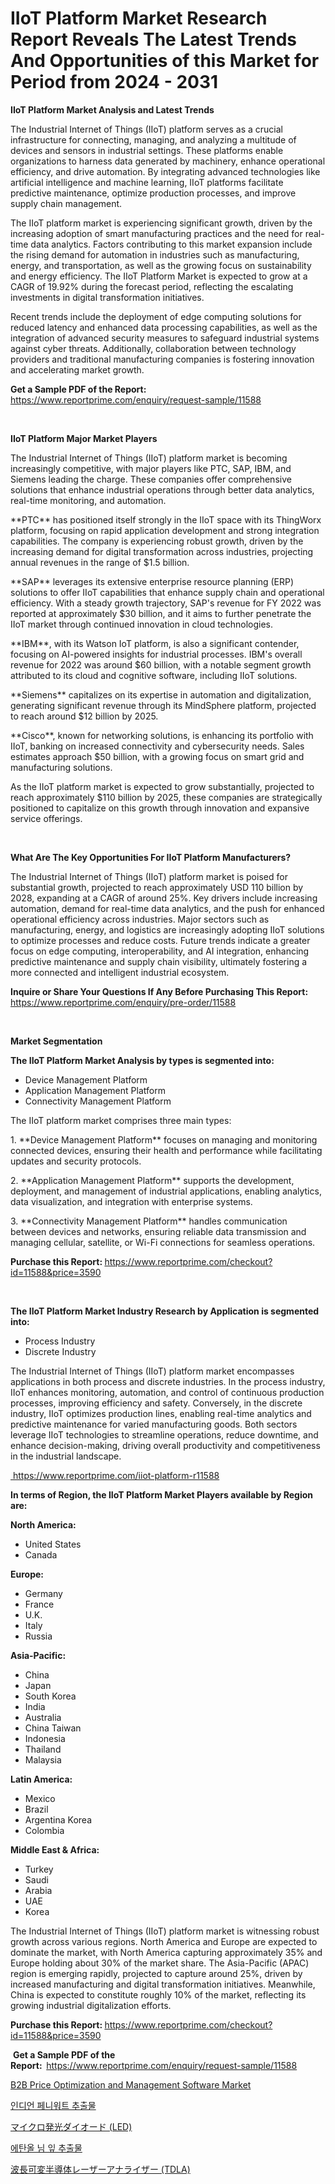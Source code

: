 <p><h1>IIoT Platform Market Research Report Reveals The Latest Trends And Opportunities of this Market for Period from 2024 - 2031</h1></p><p><strong>IIoT Platform Market Analysis and Latest Trends</strong></p>
<p><p>The Industrial Internet of Things (IIoT) platform serves as a crucial infrastructure for connecting, managing, and analyzing a multitude of devices and sensors in industrial settings. These platforms enable organizations to harness data generated by machinery, enhance operational efficiency, and drive automation. By integrating advanced technologies like artificial intelligence and machine learning, IIoT platforms facilitate predictive maintenance, optimize production processes, and improve supply chain management.</p><p>The IIoT platform market is experiencing significant growth, driven by the increasing adoption of smart manufacturing practices and the need for real-time data analytics. Factors contributing to this market expansion include the rising demand for automation in industries such as manufacturing, energy, and transportation, as well as the growing focus on sustainability and energy efficiency. The IIoT Platform Market is expected to grow at a CAGR of 19.92% during the forecast period, reflecting the escalating investments in digital transformation initiatives.</p><p>Recent trends include the deployment of edge computing solutions for reduced latency and enhanced data processing capabilities, as well as the integration of advanced security measures to safeguard industrial systems against cyber threats. Additionally, collaboration between technology providers and traditional manufacturing companies is fostering innovation and accelerating market growth.</p></p>
<p><strong>Get a Sample PDF of the Report:&nbsp;</strong> <a href="https://www.reportprime.com/enquiry/request-sample/11588">https://www.reportprime.com/enquiry/request-sample/11588</a></p>
<p>&nbsp;</p>
<p><strong>IIoT Platform Major Market Players</strong></p>
<p><p>The Industrial Internet of Things (IIoT) platform market is becoming increasingly competitive, with major players like PTC, SAP, IBM, and Siemens leading the charge. These companies offer comprehensive solutions that enhance industrial operations through better data analytics, real-time monitoring, and automation.</p><p>**PTC** has positioned itself strongly in the IIoT space with its ThingWorx platform, focusing on rapid application development and strong integration capabilities. The company is experiencing robust growth, driven by the increasing demand for digital transformation across industries, projecting annual revenues in the range of $1.5 billion.</p><p>**SAP** leverages its extensive enterprise resource planning (ERP) solutions to offer IIoT capabilities that enhance supply chain and operational efficiency. With a steady growth trajectory, SAP's revenue for FY 2022 was reported at approximately $30 billion, and it aims to further penetrate the IIoT market through continued innovation in cloud technologies.</p><p>**IBM**, with its Watson IoT platform, is also a significant contender, focusing on AI-powered insights for industrial processes. IBM's overall revenue for 2022 was around $60 billion, with a notable segment growth attributed to its cloud and cognitive software, including IIoT solutions. </p><p>**Siemens** capitalizes on its expertise in automation and digitalization, generating significant revenue through its MindSphere platform, projected to reach around $12 billion by 2025.</p><p>**Cisco**, known for networking solutions, is enhancing its portfolio with IIoT, banking on increased connectivity and cybersecurity needs. Sales estimates approach $50 billion, with a growing focus on smart grid and manufacturing solutions.</p><p>As the IIoT platform market is expected to grow substantially, projected to reach approximately $110 billion by 2025, these companies are strategically positioned to capitalize on this growth through innovation and expansive service offerings.</p></p>
<p>&nbsp;</p>
<p><strong>What Are The Key Opportunities For IIoT Platform Manufacturers?</strong></p>
<p><p>The Industrial Internet of Things (IIoT) platform market is poised for substantial growth, projected to reach approximately USD 110 billion by 2028, expanding at a CAGR of around 25%. Key drivers include increasing automation, demand for real-time data analytics, and the push for enhanced operational efficiency across industries. Major sectors such as manufacturing, energy, and logistics are increasingly adopting IIoT solutions to optimize processes and reduce costs. Future trends indicate a greater focus on edge computing, interoperability, and AI integration, enhancing predictive maintenance and supply chain visibility, ultimately fostering a more connected and intelligent industrial ecosystem.</p></p>
<p><strong>Inquire or Share Your Questions If Any Before Purchasing This Report:</strong> <a href="https://www.reportprime.com/enquiry/pre-order/11588">https://www.reportprime.com/enquiry/pre-order/11588</a></p>
<p>&nbsp;</p>
<p><strong>Market Segmentation</strong></p>
<p><strong>The IIoT Platform Market Analysis by types is segmented into:</strong></p>
<p><ul><li>Device Management Platform</li><li>Application Management Platform</li><li>Connectivity Management Platform</li></ul></p>
<p><p>The IIoT platform market comprises three main types: </p><p>1. **Device Management Platform** focuses on managing and monitoring connected devices, ensuring their health and performance while facilitating updates and security protocols.</p><p>2. **Application Management Platform** supports the development, deployment, and management of industrial applications, enabling analytics, data visualization, and integration with enterprise systems.</p><p>3. **Connectivity Management Platform** handles communication between devices and networks, ensuring reliable data transmission and managing cellular, satellite, or Wi-Fi connections for seamless operations.</p></p>
<p><strong>Purchase this Report:&nbsp;</strong><a href="https://www.reportprime.com/checkout?id=11588&price=3590">https://www.reportprime.com/checkout?id=11588&price=3590</a></p>
<p>&nbsp;</p>
<p><strong>The IIoT Platform Market Industry Research by Application is segmented into:</strong></p>
<p><ul><li>Process Industry</li><li>Discrete Industry</li></ul></p>
<p><p>The Industrial Internet of Things (IIoT) platform market encompasses applications in both process and discrete industries. In the process industry, IIoT enhances monitoring, automation, and control of continuous production processes, improving efficiency and safety. Conversely, in the discrete industry, IIoT optimizes production lines, enabling real-time analytics and predictive maintenance for varied manufacturing goods. Both sectors leverage IIoT technologies to streamline operations, reduce downtime, and enhance decision-making, driving overall productivity and competitiveness in the industrial landscape.</p></p>
<p><a href="https://www.reportprime.com/iiot-platform-r11588">&nbsp;https://www.reportprime.com/iiot-platform-r11588</a></p>
<p><strong>In terms of Region, the IIoT Platform Market Players available by Region are:</strong></p>
<p>
    <p> <strong> North America: </strong>
        <ul>
            <li>United States</li>
            <li>Canada</li>
        </ul>
        </p> 
    <p> <strong> Europe: </strong>
        <ul>
            <li>Germany</li>
            <li>France</li>
            <li>U.K.</li>
            <li>Italy</li>
            <li>Russia</li>
        </ul>
        </p> 
    <p> <strong> Asia-Pacific: </strong>
        <ul>
            <li>China</li>
            <li>Japan</li>
            <li>South Korea</li>
            <li>India</li>
            <li>Australia</li>
            <li>China Taiwan</li>
            <li>Indonesia</li>
            <li>Thailand</li>
            <li>Malaysia</li>
        </ul>
        </p> 
    <p> <strong> Latin America: </strong>
        <ul>
            <li>Mexico</li>
            <li>Brazil</li>
            <li>Argentina Korea</li>
            <li>Colombia</li>
        </ul>
        </p> 
    <p> <strong> Middle East & Africa: </strong>
        <ul>
            <li>Turkey</li>
            <li>Saudi</li>
            <li>Arabia</li>
            <li>UAE</li>
            <li>Korea</li>
        </ul>
    </p>
    </p>
<p><p>The Industrial Internet of Things (IIoT) platform market is witnessing robust growth across various regions. North America and Europe are expected to dominate the market, with North America capturing approximately 35% and Europe holding about 30% of the market share. The Asia-Pacific (APAC) region is emerging rapidly, projected to capture around 25%, driven by increased manufacturing and digital transformation initiatives. Meanwhile, China is expected to constitute roughly 10% of the market, reflecting its growing industrial digitalization efforts.</p></p>
<p><strong>Purchase this Report: </strong><a href="https://www.reportprime.com/checkout?id=11588&price=3590">https://www.reportprime.com/checkout?id=11588&price=3590</a></p>
<p>&nbsp;<strong>Get a Sample PDF of the Report:&nbsp;&nbsp;</strong><a href="https://www.reportprime.com/enquiry/request-sample/11588">https://www.reportprime.com/enquiry/request-sample/11588</a></p>
<p><strong></strong></p>
<p><p><a href="https://github.com/fdr6gh/Market-Research-Report-List-1/blob/main/b2b-price-optimization-and-management-software-market.md">B2B Price Optimization and Management Software Market</a></p><p><a href="https://medium.com/@waynewood21/%EC%84%B8%EA%B3%84-indian-pennywort-extract-market-%EC%9D%80-2024%EC%97%90%EC%84%9C-2031%EB%A1%9C-%EC%97%B0%ED%8F%89%EA%B7%A0-%EC%A6%9D%EA%B0%80%EC%9C%A8%EC%9D%84-%EB%B3%B4%EC%9D%BC-%EA%B2%83%EC%9C%BC%EB%A1%9C-%EC%98%88%EC%83%81%EB%90%A9%EB%8B%88%EB%8B%A4-80fe2097303c">인디언 페니워트 추출물</a></p><p><a href="https://medium.com/@vilasamin/micro-light-emitting-diode-led-market-%E3%81%AE%E3%82%B0%E3%83%AD%E3%83%BC%E3%83%90%E3%83%AB%E5%B8%82%E5%A0%B4%E6%A6%82%E8%A6%81%E3%81%AF-%E4%B8%96%E7%95%8C%E3%81%8A%E3%82%88%E3%81%B3%E4%B8%BB%E8%A6%81%E5%B8%82%E5%A0%B4%E3%81%AB%E3%81%8A%E3%81%91%E3%82%8B%E6%A5%AD%E7%95%8C%E3%81%AB%E5%BD%B1%E9%9F%BF%E3%82%92%E4%B8%8E%E3%81%88%E3%82%8B%E4%B8%BB%E8%A6%81%E3%81%AA%E3%83%88%E3%83%AC%E3%83%B3%E3%83%89%E3%81%AB%E3%81%A4%E3%81%84%E3%81%A6-%E7%8B%AC%E8%87%AA%E3%81%AE%E8%A6%96%E7%82%B9%E3%82%92%E6%8F%90%E4%BE%9B%E3%81%97%E3%81%BE%E3%81%99-7c4dd621e3b3">マイクロ発光ダイオード (LED)</a></p><p><a href="https://medium.com/@waynewood21/ethanolic-neem-leaf-extract-market-%EC%9D%98-%EA%B8%80%EB%A1%9C%EB%B2%8C-%EC%8B%9C%EC%9E%A5-%EA%B0%9C%EC%9A%94%EB%8A%94-%EC%A0%84-%EC%84%B8%EA%B3%84-%EB%B0%8F-%EC%A3%BC%EC%9A%94-%EC%8B%9C%EC%9E%A5%EC%9D%98-%EC%82%B0%EC%97%85%EC%97%90-%EC%98%81%ED%96%A5%EC%9D%84-%EB%AF%B8%EC%B9%98%EB%8A%94-%EC%A3%BC%EC%9A%94-%ED%8A%B8%EB%A0%8C%EB%93%9C%EC%97%90-%EB%8C%80%ED%95%9C-%EB%8F%85%ED%8A%B9%ED%95%9C-%EA%B4%80%EC%A0%90%EC%9D%84-0c9e8e1393d1">에탄올 님 잎 추출물</a></p><p><a href="https://medium.com/@vilasamin/tunable-diode-laser-analyzer-tdla-fed628093595">波長可変半導体レーザーアナライザー (TDLA)</a></p></p>